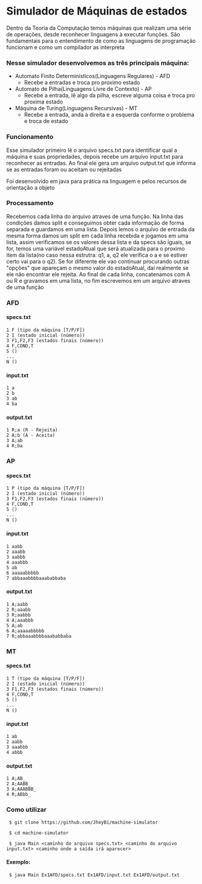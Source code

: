 # Simulador de Máquinas de estados

<p>Dentro da Teoria da Computação temos máquinas que realizam uma série de operações,
desde reconhecer linguagens à executar funções. São fundamentais para o entendimento de
como as linguagens de programação funcionam e como um compilador as interpreta
</p>

### Nesse simulador desenvolvemos as três principais máquina:
* Automato Finito Determinísticos(Linguagens Regulares) - AFD 
  * Recebe a entradas e troca pro proximo estado 
* Automato de Pilha(Linguagens Livre de Contexto) - AP
  * Recebe a entrada, lê algo da pilha, escreve alguma coisa e troca pro proxima estado
* Máquina de Turing(Linguagens Recursivas) - MT
  * Recebe a entrada, anda a direita e a esquerda conforme o problema e troca de estado


### Funcionamento

<p>Esse simulador primeiro lê o arquivo specs.txt para identificar qual a máquina 
e suas propriedades, depois recebe um arquivo input.txt para reconhecer as entradas.
Ao final ele gera um arquivo output.txt que informa se as entradas foram ou aceitam ou rejeitadas 
</p>
<p>
Foi desenvolvido em java para prática na linguagem e pelos recursos de orientação a objeto
</p>

### Processamento

<p>Recebemos cada linha do arquivo atraves de uma função. Na linha das condições
damos split e conseguimos obter cada informação de forma separada e guardamos em uma lista.
Depois lemos o arquivo de entrada da mesma forma damos um split em cada linha recebida e jogamos em uma lista, 
assim verificamos se os valores dessa lista e da specs são iguais, se for, temos uma variável estadoAtual 
que será atualizada para o proximo item da lista(no caso nessa estrutra: q1, a, q2 ele verifica o a e se estiver certo vai para o q2). 
Se for diferente ele vao continuar procurando outras "opções" que apareçam o mesmo valor do estadoAtual, daí realmente se ele não encontrar ele rejeita.
Ao final de cada linha, concatenamos com A ou R e gravamos em uma lista, no fim escrevemos em um arquivo atraves de uma função 
</p>

### AFD

#### specs.txt
    1 F (tipo da máquina [T/P/F])
    2 I (estado inicial (número))
    3 F1,F2,F3 (estados finais (número))
    4 F,COND,T
    5 ()
    ...
    N ()

#### input.txt
    1 a
    2 b
    3 ab
    4 ba

#### output.txt
    1 R;a (R - Rejeita)
    2 A;b (A - Aceita)
    3 A;ab
    4 R;ba

### AP

#### specs.txt
    1 P (tipo da máquina [T/P/F])
    2 I (estado inicial (número))
    3 F1,F2,F3 (estados finais (número))
    4 F,COND,T
    5 ()
    ...
    N ()

#### input.txt
    1 aabb
    2 aaabb
    3 aabbb
    4 aaabbb
    5 ab
    6 aaaaabbbbb
    7 abbaaabbbbaaababbaba

#### output.txt
    1 A;aabb
    2 R;aaabb
    3 R;aabbb
    4 A;aaabbb
    5 A;ab
    6 A;aaaaabbbbb
    7 R;abbaaabbbbaaababbaba

### MT

#### specs.txt
    1 T (tipo da máquina [T/P/F])
    2 I (estado inicial (número))
    3 F1,F2,F3 (estados finais (número))
    4 F,COND,T
    5 ()
    ...
    N ()

#### input.txt
    1 ab
    2 aabb
    3 aaabbb
    4 abbb

#### output.txt
    1 A;AB_
    2 A;AABB_
    3 A;AAABBB_
    4 R;ABbb_

### Como utilizar


     $ git clone https://github.com/JheyBi/machine-simulator

     $ cd machine-simulator

     $ java Main <caminho do arquivo specs.txt> <caminho do arquivo input.txt> <caminho onde a saída irá aparecer>
   
#### Exemplo: 
     $ java Main Ex1AFD/specs.txt Ex1AFD/input.txt Ex1AFD/output.txt  
